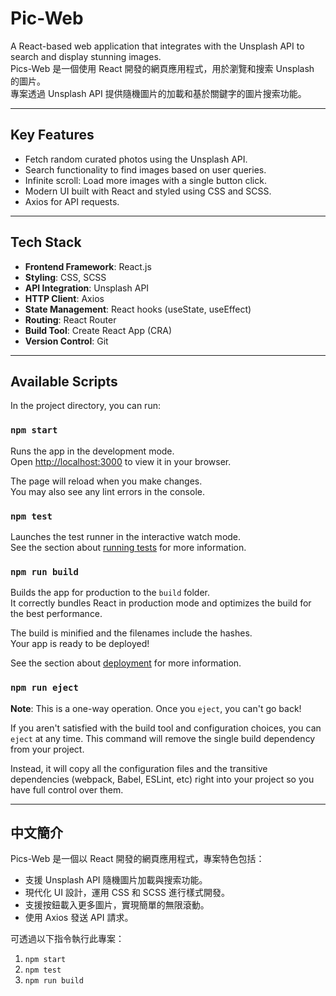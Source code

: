 # Pic-Web

A React-based web application that integrates with the Unsplash API to search and display stunning images.  
Pics-Web 是一個使用 React 開發的網頁應用程式，用於瀏覽和搜索 Unsplash 的圖片。  
專案透過 Unsplash API 提供隨機圖片的加載和基於關鍵字的圖片搜索功能。

---

## Key Features

- Fetch random curated photos using the Unsplash API.
- Search functionality to find images based on user queries.
- Infinite scroll: Load more images with a single button click.
- Modern UI built with React and styled using CSS and SCSS.
- Axios for API requests.

---

## Tech Stack

- **Frontend Framework**: React.js
- **Styling**: CSS, SCSS
- **API Integration**: Unsplash API
- **HTTP Client**: Axios
- **State Management**: React hooks (useState, useEffect)
- **Routing**: React Router
- **Build Tool**: Create React App (CRA)
- **Version Control**: Git

---

## Available Scripts

In the project directory, you can run:

### `npm start`

Runs the app in the development mode.  
Open [http://localhost:3000](http://localhost:3000) to view it in your browser.  

The page will reload when you make changes.  
You may also see any lint errors in the console.

### `npm test`

Launches the test runner in the interactive watch mode.  
See the section about [running tests](https://facebook.github.io/create-react-app/docs/running-tests) for more information.

### `npm run build`

Builds the app for production to the `build` folder.  
It correctly bundles React in production mode and optimizes the build for the best performance.

The build is minified and the filenames include the hashes.  
Your app is ready to be deployed!  

See the section about [deployment](https://facebook.github.io/create-react-app/docs/deployment) for more information.

### `npm run eject`

**Note**: This is a one-way operation. Once you `eject`, you can't go back!

If you aren't satisfied with the build tool and configuration choices, you can `eject` at any time. This command will remove the single build dependency from your project.

Instead, it will copy all the configuration files and the transitive dependencies (webpack, Babel, ESLint, etc) right into your project so you have full control over them.  

---

## 中文簡介

Pics-Web 是一個以 React 開發的網頁應用程式，專案特色包括：
- 支援 Unsplash API 隨機圖片加載與搜索功能。
- 現代化 UI 設計，運用 CSS 和 SCSS 進行樣式開發。
- 支援按鈕載入更多圖片，實現簡單的無限滾動。
- 使用 Axios 發送 API 請求。

可透過以下指令執行此專案：  
1. `npm start`  
2. `npm test`  
3. `npm run build`  
